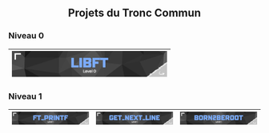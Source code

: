 <h2 align="center">Projets du Tronc Commun</h2>

### Niveau 0
| <a href="https://github.com/MatthieuGillieron/libft"><img src="images/libft.png" alt="Libft" width="310" style="border: none;"></a> |
|:-----------------------------------:|

### Niveau 1
| [![Ft_printf](images/ft_printf.png)](https://github.com/MatthieuGillieron/ft_printf) | [![Get_Next_Line](images/gnl.png)](https://github.com/MatthieuGillieron/get_next_line) | [![Born2beroot](images/b2r.png)](https://github.com/MatthieuGillieron/born2beroot) |
|:-----------------------------------:|:--------------------------------------:|:---------------------------------------:|
